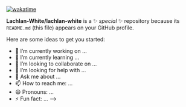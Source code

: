 [![wakatime](https://github-readme-stats.vercel.app/api/wakatime?username=lachlanwhite&layout=compact&theme=algolia)](https://github.com/anuraghazra/github-readme-stats)

**Lachlan-White/lachlan-white** is a ✨ _special_ ✨ repository because its `README.md` (this file) appears on your GitHub profile.

Here are some ideas to get you started:

- 🔭 I’m currently working on ...
- 🌱 I’m currently learning ...
- 👯 I’m looking to collaborate on ...
- 🤔 I’m looking for help with ...
- 💬 Ask me about ...
- 📫 How to reach me: ...
- 😄 Pronouns: ...
- ⚡ Fun fact: ...
-->
